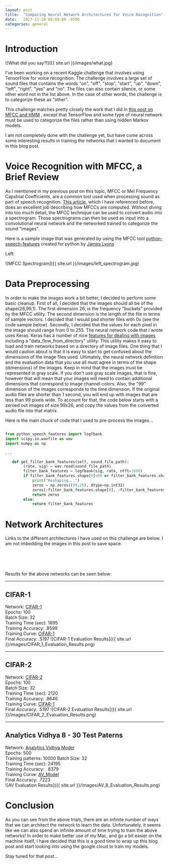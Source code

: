 ```yaml
---
layout: post
title:  "Comparing Neural Network Architectures for Voice Recognition"
date:   2017-11-28 00:09:00 -0500
categories: general
---
```


# Introduction

![What did you say?!]({{ site.url }}/images/what.jpg)

I've been working on a recent Kaggle challenge that involves using TensorFlow for voice recognition.  The challenge involves a large set of sound files that contains the words "on", "off", "stop", "start", "up", "down", "left", "right", "yes" and "no".  The files can also contain silence, or some other word not in the list above.  In the case of other words, the challenge is to categorize these as "other".

This challenge matches pretty closely the work that I did in [this post on MFCC and HMM](http://datascience.netlify.com/general/2017/09/14/data_science_20.html) , except that TensorFlow and some type of neural network must be used to categorize the files rather than using hidden Markov models.

I am not completely done with the challenge yet, but have come across some interesting results in training the networks that I wanted to document in this blog post.

# Voice Recognition with MFCC, a Brief Review

As I mentioned in my previous post on this topic, MFCC or Mel Frequency Capstrial Coefficients, are a common tool used when processing sound as part of speech recognition.  [This article](http://practicalcryptography.com/miscellaneous/machine-learning/guide-mel-frequency-cepstral-coefficients-mfccs/), which I have referenced before, does an excellent job describing how MFCCs are computed.  Without diving into too much detail, the MFCC technique can be used to convert audio into a spectrogram.  Those spectrograms can then be used as input into a convolutional neural network and the networked trained to categorize the sound "images".

Here is a sample image that was generated by using the MFCC tool [python-speech-features](http://python-speech-features.readthedocs.io/en/latest/) created for python by [James Lyons](http://practicalcryptography.com/) 

Left:<br>

![MFCC Spectrogram]({{ site.url }}/images/left_spectrogram.jpg)

# Data Preprocessing

In order to make the images work a bit better, I decided to perform some basic cleanup.  First of all, I decided that the images should all be of the shape(26,99,1).  The first dimension 26, is the frequency "buckets" provided by the MFCC utility.  The second dimension is the length of the file in terms of sample vectors.  I decided that I would pad shorter files with 0s (see the code sample below).  Secondly, I decided that the values for each pixel in the image should range from 0 to 255.  The neural network code that I wrote uses Keras.  Keras has a number of nice [features for dealing with images](https://keras.io/preprocessing/image/) including a "data_flow_from_directory" utility.  This utility makes it easy to load and train networks based on a directory of image files.  One thing that I would caution about is that it is easy to start to get confused about the dimensions of the image files used.  Ultimately, the neural network definition and the evaluation data that you use all must agree in terms of the shape (dimensions) of the images.  Keep in mind that the images must be represented in gray scale.  If you don't use gray scale images, that is fine, however that will mean that your images will need to contain additional dimensions that correspond to image channel colors.  Also, the "99" dimension of the images corresponds to the time dimension.  If the original audio files are shorter than 1 second, you will end up with images that are less than 99 pixels wide.  To account for that, the code below starts with a zeroed out images of size 99x26, and copy the values from the converted audio file into that matrix.  

  Here is the main chuck of code that I used to pre-process the images...

```python

from python_speech_features import logfbank
import scipy.io.wavfile as wav
import numpy as np

...

   def get_filter_bank_features(self, sound_file_path):
        (rate, sig) = wav.read(sound_file_path)
        filter_bank_features = logfbank(sig, rate, nfft=1600)
        if filter_bank_features.shape[0]<99 or filter_bank_features.shape[1]<26:
            print("Reshaping...")
            zeros = np.zeros((99,26), dtype=np.int32)
            zeros[:filter_bank_features.shape[0], :filter_bank_features.shape[1]] = filter_bank_features
            return zeros
        else:
            return filter_bank_features
```  

# Network Architectures

Links to the different architectures I have used on this challenge are below.  I am not imbedding the images in this post to save space.  

<br>
<br>
<br>

Results for the above networks can be seen below:

<hr>

## CIFAR-1
Network:  [CIFAR-1](/images/cifar_model_1.png)<br>
Epochs:  100<br>
Batch Size:  32<br>
Training Time (sec):  1695<br>
Training Accuracy:  .8599<br>
Training Curve:  [CIFAR-1](/images/Cifar_1_Training_Curve.png)<br>
Final Accuracy:  .5197
![CIFAR-1 Evaluation Results]({{ site.url }}/images/CIFAR_1_Evaluation_Results.png)

<hr>

## CIFAR-2
Network: [CIFAR-2](/images/cifar_model_2.png)<br>
Epochs:  100<br>
Batch Size:  32<br>
Training Time (sec):  2120<br>
Training Accuracy:  .8646<br>
Training Curve:  [CIFAR-1](/images/Cifar_2_Training_Curve.png)<br>
Final Accuracy:  .5197
![CIFAR-2 Evaluation Results]({{ site.url }}/images/CIFAR_2_Evaluation_Results.png)
  

<hr>

## Analytics Vidhya 8 - 30 Test Paterns
Network:  [Analytics Vidhya Model](/images/av_model.png)<br>
Epochs:  500<br>
Training patterns: 10000
Batch Size:  32<br>
Training Time (sec):  24195<br>
Training Accuracy:  . 8379<br>
Training Curve:  [AV_Model](/images/AV_Training_Curve_3_batch2000_epoch32_split75.png)<br>
Final Accuracy:  .7223<br>
![AV Evaluation Results]({{ site.url }}/images/AV_8_Evaluation_Results.png)

#  Conclusion

As you can see from the above trials, there are an infinite number of ways that we can architect the network to learn the data.  Unfortunately, it seems like we can also spend an infinite amount of time trying to train the above networks!  In order to make better use of my Mac, and go a bit easier on the machine itself, I have decided that this is a good time to wrap up this blog post and start looking into using the google cloud to train my models.  

Stay tuned for that post...

